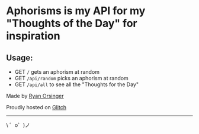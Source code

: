 Aphorisms is my API for my "Thoughts of the Day" for inspiration
=================

## Usage:
- GET `/` gets an aphorism at random
- GET `/api/random` picks an aphorism at random
- GET `/api/all` to see all the "Thoughts for the Day"


Made by [Ryan Orsinger](https://ryanorsinger.glitch.me/)

Proudly hosted on [Glitch](https://glitch.com/about)

-------------------

\ ゜o゜)ノ
